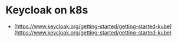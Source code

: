 # Keycloak on k8s
* [https://www.keycloak.org/getting-started/getting-started-kube](https://www.keycloak.org/getting-started/getting-started-kube)

